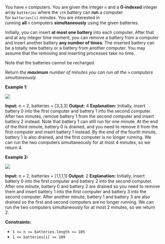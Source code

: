 You have `n` computers. You are given the integer `n` and a **0-indexed** integer array `batteries` where the `ith` battery can **run** a computer for `batteries[i]` minutes. You are interested in running **all** `n` computers **simultaneously** using the given batteries.

Initially, you can insert **at most one battery** into each computer. After that and at any integer time moment, you can remove a battery from a computer and insert another battery **any number of times**. The inserted battery can be a totally new battery or a battery from another computer. You may assume that the removing and inserting processes take no time.

Note that the batteries cannot be recharged.

Return _the **maximum** number of minutes you can run all the_ `n` _computers simultaneously._

**Example 1:**

![](https://assets.leetcode.com/uploads/2022/01/06/example1-fit.png)

**Input:** n = 2, batteries = [3,3,3]
**Output:** 4
**Explanation:** 
Initially, insert battery 0 into the first computer and battery 1 into the second computer.
After two minutes, remove battery 1 from the second computer and insert battery 2 instead. Note that battery 1 can still run for one minute.
At the end of the third minute, battery 0 is drained, and you need to remove it from the first computer and insert battery 1 instead.
By the end of the fourth minute, battery 1 is also drained, and the first computer is no longer running.
We can run the two computers simultaneously for at most 4 minutes, so we return 4.

**Example 2:**

![](https://assets.leetcode.com/uploads/2022/01/06/example2.png)

**Input:** n = 2, batteries = [1,1,1,1]
**Output:** 2
**Explanation:** 
Initially, insert battery 0 into the first computer and battery 2 into the second computer. 
After one minute, battery 0 and battery 2 are drained so you need to remove them and insert battery 1 into the first computer and battery 3 into the second computer. 
After another minute, battery 1 and battery 3 are also drained so the first and second computers are no longer running.
We can run the two computers simultaneously for at most 2 minutes, so we return 2.

**Constraints:**

- `1 <= n <= batteries.length <= 105`
- `1 <= batteries[i] <= 109`